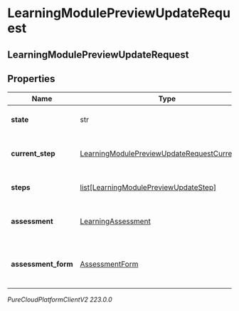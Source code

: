 # LearningModulePreviewUpdateRequest

## LearningModulePreviewUpdateRequest

## Properties

|Name | Type | Description | Notes|
|------------ | ------------- | ------------- | -------------|
| **state** | str | The assignment State | [optional] |
| **current_step** | [LearningModulePreviewUpdateRequestCurrentStep](LearningModulePreviewUpdateRequestCurrentStep) | The assignment current step | [optional] |
| **steps** | [list[LearningModulePreviewUpdateStep]](LearningModulePreviewUpdateStep) | The assignment Steps | [optional] |
| **assessment** | [LearningAssessment](LearningAssessment) | The assessment for learning module | [optional] |
| **assessment_form** | [AssessmentForm](AssessmentForm) | The assessment form for learning module | [optional] |



_PureCloudPlatformClientV2 223.0.0_
